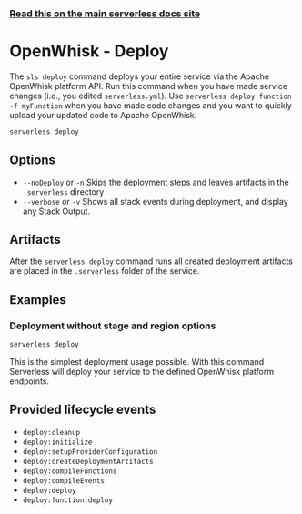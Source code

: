 <!--
title: Serverless Framework Commands - Apache OpenWhisk - Deploy
menuText: Deploy
menuOrder: 4
description: Deploy your service to the specified provider
layout: Doc
-->

<!-- DOCS-SITE-LINK:START automatically generated  -->
### [Read this on the main serverless docs site](https://www.serverless.com/framework/docs/providers/openwhisk/cli-reference/deploy)
<!-- DOCS-SITE-LINK:END -->

# OpenWhisk - Deploy

The `sls deploy` command deploys your entire service via the Apache OpenWhisk platform API. Run this command when you have made service changes (i.e., you edited `serverless.yml`).  Use `serverless deploy function -f myFunction` when you have made code changes and you want to quickly upload your updated code to Apache OpenWhisk.

```bash
serverless deploy
```

## Options
- `--noDeploy` or `-n` Skips the deployment steps and leaves artifacts in the `.serverless` directory
- `--verbose` or `-v` Shows all stack events during deployment, and display any Stack Output.

## Artifacts

After the `serverless deploy` command runs all created deployment artifacts are placed in the `.serverless` folder of the service.

## Examples

### Deployment without stage and region options

```bash
serverless deploy
```

This is the simplest deployment usage possible. With this command Serverless will deploy your service to the defined
OpenWhisk platform endpoints.

## Provided lifecycle events
- `deploy:cleanup`
- `deploy:initialize`
- `deploy:setupProviderConfiguration`
- `deploy:createDeploymentArtifacts`
- `deploy:compileFunctions`
- `deploy:compileEvents`
- `deploy:deploy`
- `deploy:function:deploy`
